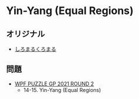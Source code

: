 # Yin-Yang (Equal Regions)

## オリジナル
- [しろまるくろまる](yinyang.md)

## 問題
- [WPF PUZZLE GP 2021 ROUND 2](../questions/wpfpgp2021-2.md)
	- 14-15. Yin-Yang (Equal Regions)

